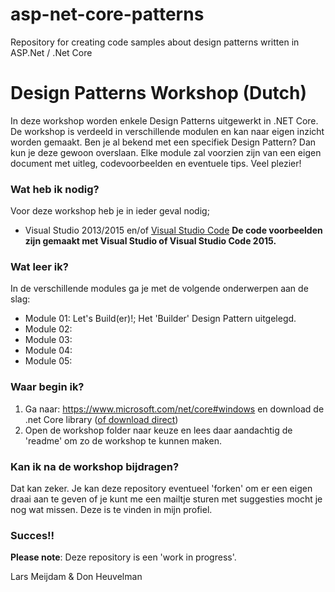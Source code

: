 # asp-net-core-patterns
Repository for creating code samples about design patterns written in ASP.Net / .Net Core


# Design Patterns Workshop (Dutch)

In deze workshop worden enkele Design Patterns uitgewerkt in .NET Core. De workshop is verdeeld in verschillende modulen en kan naar eigen inzicht worden gemaakt. 
Ben je al bekend met een specifiek Design Pattern? Dan kun je deze gewoon overslaan. Elke module zal voorzien zijn van een eigen document met uitleg, codevoorbeelden en eventuele tips.
Veel plezier!

### Wat heb ik nodig?
Voor deze workshop heb je in ieder geval nodig;
- Visual Studio 2013/2015 en/of [Visual Studio Code](https://code.visualstudio.com/)
**De code voorbeelden zijn gemaakt met Visual Studio of Visual Studio Code 2015.**


### Wat leer ik?
In de verschillende modules ga je met de volgende onderwerpen aan de slag:
- Module 01: Let's Build(er)!; Het 'Builder' Design Pattern uitgelegd.
- Module 02: 
- Module 03: 
- Module 04: 
- Module 05: 

### Waar begin ik?

1.	Ga naar: https://www.microsoft.com/net/core#windows en download de .net Core library ([of download direct](https://go.microsoft.com/fwlink/?LinkID=809122]))
2.	Open de workshop folder naar keuze en lees daar aandachtig de 'readme' om zo de workshop te kunnen maken.


### Kan ik na de workshop bijdragen?
Dat kan zeker. Je kan deze repository eventueel 'forken' om er een eigen draai aan te geven of je kunt me een mailtje sturen met suggesties mocht je nog wat missen. Deze is te vinden in mijn profiel.

### Succes!!


**Please note**: Deze repository is een 'work in progress'.

Lars Meijdam & Don Heuvelman
